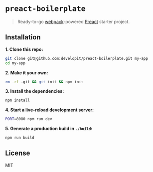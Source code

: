 # `preact-boilerplate`

> Ready-to-go [webpack]-powered [Preact] starter project.


## Installation

**1. Clone this repo:**

```sh
git clone git@github.com:developit/preact-boilerplate.git my-app
cd my-app
```

**2. Make it your own:**

```sh
rm -rf .git && git init && npm init
```

**3. Install the dependencies:**

```sh
npm install
```

**4. Start a live-reload development server:**

```sh
PORT=8080 npm run dev
```

**5. Generate a production build in `./build`:**

```sh
npm run build
```


## License

MIT


[Preact]: https://developit.github.io/preact
[webpack]: https://webpack.github.io
